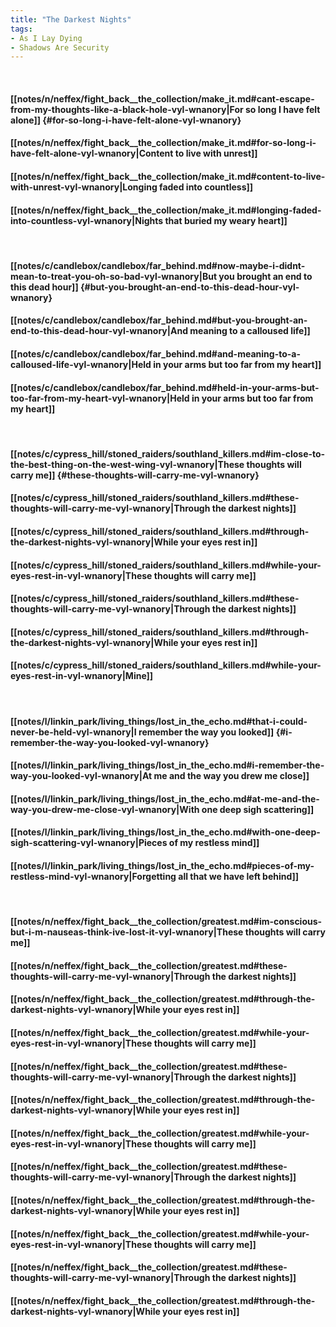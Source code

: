 ```yaml
---
title: "The Darkest Nights"
tags:
- As I Lay Dying
- Shadows Are Security
---
```

&nbsp;
#### [[notes/n/neffex/fight_back__the_collection/make_it.md#cant-escape-from-my-thoughts-like-a-black-hole-vyl-wnanory|For so long I have felt alone]] {#for-so-long-i-have-felt-alone-vyl-wnanory}
#### [[notes/n/neffex/fight_back__the_collection/make_it.md#for-so-long-i-have-felt-alone-vyl-wnanory|Content to live with unrest]]
#### [[notes/n/neffex/fight_back__the_collection/make_it.md#content-to-live-with-unrest-vyl-wnanory|Longing faded into countless]]
#### [[notes/n/neffex/fight_back__the_collection/make_it.md#longing-faded-into-countless-vyl-wnanory|Nights that buried my weary heart]]
&nbsp;
#### [[notes/c/candlebox/candlebox/far_behind.md#now-maybe-i-didnt-mean-to-treat-you-oh-so-bad-vyl-wnanory|But you brought an end to this dead hour]] {#but-you-brought-an-end-to-this-dead-hour-vyl-wnanory}
#### [[notes/c/candlebox/candlebox/far_behind.md#but-you-brought-an-end-to-this-dead-hour-vyl-wnanory|And meaning to a calloused life]]
#### [[notes/c/candlebox/candlebox/far_behind.md#and-meaning-to-a-calloused-life-vyl-wnanory|Held in your arms but too far from my heart]]
#### [[notes/c/candlebox/candlebox/far_behind.md#held-in-your-arms-but-too-far-from-my-heart-vyl-wnanory|Held in your arms but too far from my heart]]
&nbsp;
#### [[notes/c/cypress_hill/stoned_raiders/southland_killers.md#im-close-to-the-best-thing-on-the-west-wing-vyl-wnanory|These thoughts will carry me]] {#these-thoughts-will-carry-me-vyl-wnanory}
#### [[notes/c/cypress_hill/stoned_raiders/southland_killers.md#these-thoughts-will-carry-me-vyl-wnanory|Through the darkest nights]]
#### [[notes/c/cypress_hill/stoned_raiders/southland_killers.md#through-the-darkest-nights-vyl-wnanory|While your eyes rest in]]
#### [[notes/c/cypress_hill/stoned_raiders/southland_killers.md#while-your-eyes-rest-in-vyl-wnanory|These thoughts will carry me]]
#### [[notes/c/cypress_hill/stoned_raiders/southland_killers.md#these-thoughts-will-carry-me-vyl-wnanory|Through the darkest nights]]
#### [[notes/c/cypress_hill/stoned_raiders/southland_killers.md#through-the-darkest-nights-vyl-wnanory|While your eyes rest in]]
#### [[notes/c/cypress_hill/stoned_raiders/southland_killers.md#while-your-eyes-rest-in-vyl-wnanory|Mine]]
&nbsp;
#### [[notes/l/linkin_park/living_things/lost_in_the_echo.md#that-i-could-never-be-held-vyl-wnanory|I remember the way you looked]] {#i-remember-the-way-you-looked-vyl-wnanory}
#### [[notes/l/linkin_park/living_things/lost_in_the_echo.md#i-remember-the-way-you-looked-vyl-wnanory|At me and the way you drew me close]]
#### [[notes/l/linkin_park/living_things/lost_in_the_echo.md#at-me-and-the-way-you-drew-me-close-vyl-wnanory|With one deep sigh scattering]]
#### [[notes/l/linkin_park/living_things/lost_in_the_echo.md#with-one-deep-sigh-scattering-vyl-wnanory|Pieces of my restless mind]]
#### [[notes/l/linkin_park/living_things/lost_in_the_echo.md#pieces-of-my-restless-mind-vyl-wnanory|Forgetting all that we have left behind]]
&nbsp;
#### [[notes/n/neffex/fight_back__the_collection/greatest.md#im-conscious-but-i-m-nauseas-think-ive-lost-it-vyl-wnanory|These thoughts will carry me]]
#### [[notes/n/neffex/fight_back__the_collection/greatest.md#these-thoughts-will-carry-me-vyl-wnanory|Through the darkest nights]]
#### [[notes/n/neffex/fight_back__the_collection/greatest.md#through-the-darkest-nights-vyl-wnanory|While your eyes rest in]]
#### [[notes/n/neffex/fight_back__the_collection/greatest.md#while-your-eyes-rest-in-vyl-wnanory|These thoughts will carry me]]
#### [[notes/n/neffex/fight_back__the_collection/greatest.md#these-thoughts-will-carry-me-vyl-wnanory|Through the darkest nights]]
#### [[notes/n/neffex/fight_back__the_collection/greatest.md#through-the-darkest-nights-vyl-wnanory|While your eyes rest in]]
#### [[notes/n/neffex/fight_back__the_collection/greatest.md#while-your-eyes-rest-in-vyl-wnanory|These thoughts will carry me]]
#### [[notes/n/neffex/fight_back__the_collection/greatest.md#these-thoughts-will-carry-me-vyl-wnanory|Through the darkest nights]]
#### [[notes/n/neffex/fight_back__the_collection/greatest.md#through-the-darkest-nights-vyl-wnanory|While your eyes rest in]]
#### [[notes/n/neffex/fight_back__the_collection/greatest.md#while-your-eyes-rest-in-vyl-wnanory|These thoughts will carry me]]
#### [[notes/n/neffex/fight_back__the_collection/greatest.md#these-thoughts-will-carry-me-vyl-wnanory|Through the darkest nights]]
#### [[notes/n/neffex/fight_back__the_collection/greatest.md#through-the-darkest-nights-vyl-wnanory|While your eyes rest in]]
